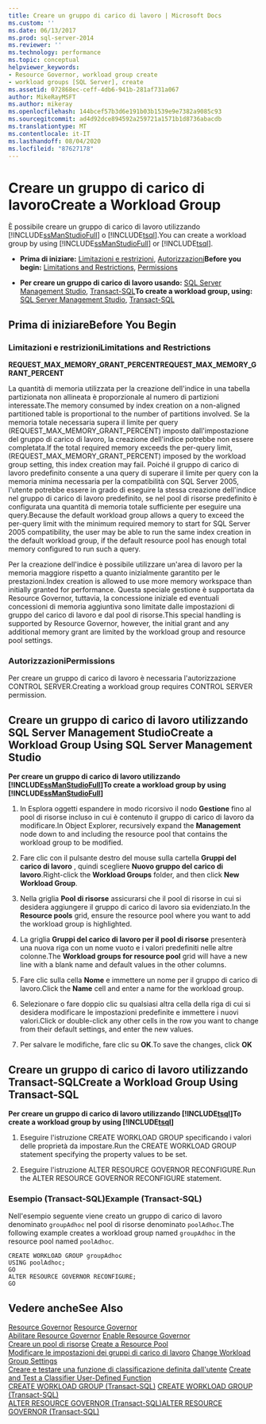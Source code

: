 ```yaml
---
title: Creare un gruppo di carico di lavoro | Microsoft Docs
ms.custom: ''
ms.date: 06/13/2017
ms.prod: sql-server-2014
ms.reviewer: ''
ms.technology: performance
ms.topic: conceptual
helpviewer_keywords:
- Resource Governor, workload group create
- workload groups [SQL Server], create
ms.assetid: 072868ec-ceff-4db6-941b-281af731a067
author: MikeRayMSFT
ms.author: mikeray
ms.openlocfilehash: 144bcef57b3d6e191b03b1539e9e7382a9085c93
ms.sourcegitcommit: ad4d92dce894592a259721a1571b1d8736abacdb
ms.translationtype: MT
ms.contentlocale: it-IT
ms.lasthandoff: 08/04/2020
ms.locfileid: "87627178"
---
```

# <a name="create-a-workload-group"></a><span data-ttu-id="79cca-102">Creare un gruppo di carico di lavoro</span><span class="sxs-lookup"><span data-stu-id="79cca-102">Create a Workload Group</span></span>
  <span data-ttu-id="79cca-103">È possibile creare un gruppo di carico di lavoro utilizzando [!INCLUDE[ssManStudioFull](../../includes/ssmanstudiofull-md.md)] o [!INCLUDE[tsql](../../includes/tsql-md.md)].</span><span class="sxs-lookup"><span data-stu-id="79cca-103">You can create a workload group by using [!INCLUDE[ssManStudioFull](../../includes/ssmanstudiofull-md.md)] or [!INCLUDE[tsql](../../includes/tsql-md.md)].</span></span>  
  
-   <span data-ttu-id="79cca-104">**Prima di iniziare:**  [Limitazioni e restrizioni](#LimitationsRestrictions), [Autorizzazioni](#Permissions)</span><span class="sxs-lookup"><span data-stu-id="79cca-104">**Before you begin:**  [Limitations and Restrictions](#LimitationsRestrictions), [Permissions](#Permissions)</span></span>  
  
-   <span data-ttu-id="79cca-105">**Per creare un gruppo di carico di lavoro usando:**  [SQL Server Management Studio](#CreWGProp), [Transact-SQL](#CreWGTSQL)</span><span class="sxs-lookup"><span data-stu-id="79cca-105">**To create a workload group, using:**  [SQL Server Management Studio](#CreWGProp), [Transact-SQL](#CreWGTSQL)</span></span>  
  
##  <a name="before-you-begin"></a><a name="BeforeYouBegin"></a> <span data-ttu-id="79cca-106">Prima di iniziare</span><span class="sxs-lookup"><span data-stu-id="79cca-106">Before You Begin</span></span>  
  
###  <a name="limitations-and-restrictions"></a><a name="LimitationsRestrictions"></a> <span data-ttu-id="79cca-107">Limitazioni e restrizioni</span><span class="sxs-lookup"><span data-stu-id="79cca-107">Limitations and Restrictions</span></span>  
 <span data-ttu-id="79cca-108">**REQUEST_MAX_MEMORY_GRANT_PERCENT**</span><span class="sxs-lookup"><span data-stu-id="79cca-108">**REQUEST_MAX_MEMORY_GRANT_PERCENT**</span></span>  
  
 <span data-ttu-id="79cca-109">La quantità di memoria utilizzata per la creazione dell'indice in una tabella partizionata non allineata è proporzionale al numero di partizioni interessate.</span><span class="sxs-lookup"><span data-stu-id="79cca-109">The memory consumed by index creation on a non-aligned partitioned table is proportional to the number of partitions involved.</span></span> <span data-ttu-id="79cca-110">Se la memoria totale necessaria supera il limite per query (REQUEST_MAX_MEMORY_GRANT_PERCENT) imposto dall'impostazione del gruppo di carico di lavoro, la creazione dell'indice potrebbe non essere completata.</span><span class="sxs-lookup"><span data-stu-id="79cca-110">If the total required memory exceeds the per-query limit, (REQUEST_MAX_MEMORY_GRANT_PERCENT) imposed by the workload group setting, this index creation may fail.</span></span> <span data-ttu-id="79cca-111">Poiché il gruppo di carico di lavoro predefinito consente a una query di superare il limite per query con la memoria minima necessaria per la compatibilità con SQL Server 2005, l'utente potrebbe essere in grado di eseguire la stessa creazione dell'indice nel gruppo di carico di lavoro predefinito, se nel pool di risorse predefinito è configurata una quantità di memoria totale sufficiente per eseguire una query.</span><span class="sxs-lookup"><span data-stu-id="79cca-111">Because the default workload group allows a query to exceed the per-query limit with the minimum required memory to start for SQL Server 2005 compatibility, the user may be able to run the same index creation in the default workload group, if the default resource pool has enough total memory configured to run such a query.</span></span>  
  
 <span data-ttu-id="79cca-112">Per la creazione dell'indice è possibile utilizzare un'area di lavoro per la memoria maggiore rispetto a quanto inizialmente garantito per le prestazioni.</span><span class="sxs-lookup"><span data-stu-id="79cca-112">Index creation is allowed to use more memory workspace than initially granted for performance.</span></span> <span data-ttu-id="79cca-113">Questa speciale gestione è supportata da Resource Governor, tuttavia, la concessione iniziale ed eventuali concessioni di memoria aggiuntiva sono limitate dalle impostazioni di gruppo del carico di lavoro e dal pool di risorse.</span><span class="sxs-lookup"><span data-stu-id="79cca-113">This special handling is supported by Resource Governor, however, the initial grant and any additional memory grant are limited by the workload group and resource pool settings.</span></span>  
  
###  <a name="permissions"></a><a name="Permissions"></a> <span data-ttu-id="79cca-114">Autorizzazioni</span><span class="sxs-lookup"><span data-stu-id="79cca-114">Permissions</span></span>  
 <span data-ttu-id="79cca-115">Per creare un gruppo di carico di lavoro è necessaria l'autorizzazione CONTROL SERVER.</span><span class="sxs-lookup"><span data-stu-id="79cca-115">Creating a workload group requires CONTROL SERVER permission.</span></span>  
  
##  <a name="create-a-workload-group-using-sql-server-management-studio"></a><a name="CreWGProp"></a> <span data-ttu-id="79cca-116">Creare un gruppo di carico di lavoro utilizzando SQL Server Management Studio</span><span class="sxs-lookup"><span data-stu-id="79cca-116">Create a Workload Group Using SQL Server Management Studio</span></span>  
 <span data-ttu-id="79cca-117">**Per creare un gruppo di carico di lavoro utilizzando [!INCLUDE[ssManStudioFull](../../includes/ssmanstudiofull-md.md)]**</span><span class="sxs-lookup"><span data-stu-id="79cca-117">**To create a workload group by using [!INCLUDE[ssManStudioFull](../../includes/ssmanstudiofull-md.md)]**</span></span>  
  
1.  <span data-ttu-id="79cca-118">In Esplora oggetti espandere in modo ricorsivo il nodo **Gestione** fino al pool di risorse incluso in cui è contenuto il gruppo di carico di lavoro da modificare.</span><span class="sxs-lookup"><span data-stu-id="79cca-118">In Object Explorer, recursively expand the **Management** node down to and including the resource pool that contains the workload group to be modified.</span></span>  
  
2.  <span data-ttu-id="79cca-119">Fare clic con il pulsante destro del mouse sulla cartella **Gruppi del carico di lavoro** , quindi scegliere **Nuovo gruppo del carico di lavoro**.</span><span class="sxs-lookup"><span data-stu-id="79cca-119">Right-click the **Workload Groups** folder, and then click **New Workload Group**.</span></span>  
  
3.  <span data-ttu-id="79cca-120">Nella griglia **Pool di risorse** assicurarsi che il pool di risorse in cui si desidera aggiungere il gruppo di carico di lavoro sia evidenziato.</span><span class="sxs-lookup"><span data-stu-id="79cca-120">In the **Resource pools** grid, ensure the resource pool where you want to add the workload group is highlighted.</span></span>  
  
4.  <span data-ttu-id="79cca-121">La griglia **Gruppi del carico di lavoro per il pool di risorse** presenterà una nuova riga con un nome vuoto e i valori predefiniti nelle altre colonne.</span><span class="sxs-lookup"><span data-stu-id="79cca-121">The **Workload groups for resource pool** grid will have a new line with a blank name and default values in the other columns.</span></span>  
  
5.  <span data-ttu-id="79cca-122">Fare clic sulla cella **Nome** e immettere un nome per il gruppo di carico di lavoro.</span><span class="sxs-lookup"><span data-stu-id="79cca-122">Click the **Name** cell and enter a name for the workload group.</span></span>  
  
6.  <span data-ttu-id="79cca-123">Selezionare o fare doppio clic su qualsiasi altra cella della riga di cui si desidera modificare le impostazioni predefinite e immettere i nuovi valori.</span><span class="sxs-lookup"><span data-stu-id="79cca-123">Click or double-click any other cells in the row you want to change from their default settings, and enter the new values.</span></span>  
  
7.  <span data-ttu-id="79cca-124">Per salvare le modifiche, fare clic su **OK**.</span><span class="sxs-lookup"><span data-stu-id="79cca-124">To save the changes, click **OK**</span></span>  
  
##  <a name="create-a-workload-group-using-transact-sql"></a><a name="CreWGTSQL"></a> <span data-ttu-id="79cca-125">Creare un gruppo di carico di lavoro utilizzando Transact-SQL</span><span class="sxs-lookup"><span data-stu-id="79cca-125">Create a Workload Group Using Transact-SQL</span></span>  
 <span data-ttu-id="79cca-126">**Per creare un gruppo di carico di lavoro utilizzando [!INCLUDE[tsql](../../includes/tsql-md.md)]**</span><span class="sxs-lookup"><span data-stu-id="79cca-126">**To create a workload group by using [!INCLUDE[tsql](../../includes/tsql-md.md)]**</span></span>  
  
1.  <span data-ttu-id="79cca-127">Eseguire l'istruzione CREATE WORKLOAD GROUP specificando i valori delle proprietà da impostare.</span><span class="sxs-lookup"><span data-stu-id="79cca-127">Run the CREATE WORKLOAD GROUP statement specifying the property values to be set.</span></span>  
  
2.  <span data-ttu-id="79cca-128">Eseguire l'istruzione ALTER RESOURCE GOVERNOR RECONFIGURE.</span><span class="sxs-lookup"><span data-stu-id="79cca-128">Run the ALTER RESOURCE GOVERNOR RECONFIGURE statement.</span></span>  
  
### <a name="example-transact-sql"></a><span data-ttu-id="79cca-129">Esempio (Transact-SQL)</span><span class="sxs-lookup"><span data-stu-id="79cca-129">Example (Transact-SQL)</span></span>  
 <span data-ttu-id="79cca-130">Nell'esempio seguente viene creato un gruppo di carico di lavoro denominato `groupAdhoc` nel pool di risorse denominato `poolAdhoc`.</span><span class="sxs-lookup"><span data-stu-id="79cca-130">The following example creates a workload group named `groupAdhoc` in the resource pool named `poolAdhoc`.</span></span>  
  
```  
CREATE WORKLOAD GROUP groupAdhoc  
USING poolAdhoc;  
GO  
ALTER RESOURCE GOVERNOR RECONFIGURE;  
GO  
```  
  
## <a name="see-also"></a><span data-ttu-id="79cca-131">Vedere anche</span><span class="sxs-lookup"><span data-stu-id="79cca-131">See Also</span></span>  
 <span data-ttu-id="79cca-132">[Resource Governor](resource-governor.md) </span><span class="sxs-lookup"><span data-stu-id="79cca-132">[Resource Governor](resource-governor.md) </span></span>  
 <span data-ttu-id="79cca-133">[Abilitare Resource Governor](enable-resource-governor.md) </span><span class="sxs-lookup"><span data-stu-id="79cca-133">[Enable Resource Governor](enable-resource-governor.md) </span></span>  
 <span data-ttu-id="79cca-134">[Creare un pool di risorse](create-a-resource-pool.md) </span><span class="sxs-lookup"><span data-stu-id="79cca-134">[Create a Resource Pool](create-a-resource-pool.md) </span></span>  
 <span data-ttu-id="79cca-135">[Modificare le impostazioni dei gruppi di carico di lavoro](change-workload-group-settings.md) </span><span class="sxs-lookup"><span data-stu-id="79cca-135">[Change Workload Group Settings](change-workload-group-settings.md) </span></span>  
 <span data-ttu-id="79cca-136">[Creare e testare una funzione di classificazione definita dall'utente](create-and-test-a-classifier-user-defined-function.md) </span><span class="sxs-lookup"><span data-stu-id="79cca-136">[Create and Test a Classifier User-Defined Function](create-and-test-a-classifier-user-defined-function.md) </span></span>  
 <span data-ttu-id="79cca-137">[CREATE WORKLOAD GROUP &#40;Transact-SQL&#41;](/sql/t-sql/statements/create-workload-group-transact-sql) </span><span class="sxs-lookup"><span data-stu-id="79cca-137">[CREATE WORKLOAD GROUP &#40;Transact-SQL&#41;](/sql/t-sql/statements/create-workload-group-transact-sql) </span></span>  
 [<span data-ttu-id="79cca-138">ALTER RESOURCE GOVERNOR &#40;Transact-SQL&#41;</span><span class="sxs-lookup"><span data-stu-id="79cca-138">ALTER RESOURCE GOVERNOR &#40;Transact-SQL&#41;</span></span>](/sql/t-sql/statements/alter-resource-governor-transact-sql)  
  
  
